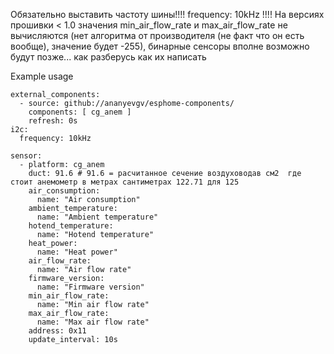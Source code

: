 Обязательно выставить частоту шины!!!!   frequency: 10kHz   !!!!
На версиях прошивки < 1.0 значения min_air_flow_rate и max_air_flow_rate не вычисляются (нет алгоритма от производителя (не факт что он есть вообще), значение будет -255), бинарные сенсоры  вполне возможно будут позже... как разберусь как их написать

Example usage

```
external_components:
  - source: github://ananyevgv/esphome-components/
    components: [ cg_anem ]
    refresh: 0s
i2c:
  frequency: 10kHz

sensor:
  - platform: cg_anem
    duct: 91.6 # 91.6 = расчитанное сечение воздуховодав см2  где стоит анемометр в метрах сантиметрах 122.71 для 125
    air_consumption:
      name: "Air consumption"
    ambient_temperature:
      name: "Ambient temperature"
    hotend_temperature:
      name: "Hotend temperature"
    heat_power:
      name: "Heat power"
    air_flow_rate:
      name: "Air flow rate"
    firmware_version:
      name: "Firmware version"
    min_air_flow_rate:
      name: "Min air flow rate"
    max_air_flow_rate:
      name: "Max air flow rate"
    address: 0x11
    update_interval: 10s


```
